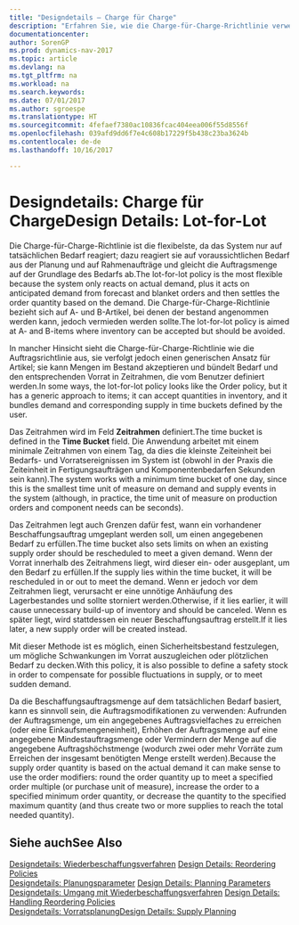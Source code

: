 ```yaml
---
title: "Designdetails – Charge für Charge"
description: "Erfahren Sie, wie die Charge-für-Charge-Rrichtlinie verwendet wird, um die Bestellmenge auf Grundlage von Bedarf abzustimmen."
documentationcenter: 
author: SorenGP
ms.prod: dynamics-nav-2017
ms.topic: article
ms.devlang: na
ms.tgt_pltfrm: na
ms.workload: na
ms.search.keywords: 
ms.date: 07/01/2017
ms.author: sgroespe
ms.translationtype: HT
ms.sourcegitcommit: 4fefaef7380ac10836fcac404eea006f55d8556f
ms.openlocfilehash: 039afd9dd6f7e4c608b17229f5b438c23ba3624b
ms.contentlocale: de-de
ms.lasthandoff: 10/16/2017

---
```

# <a name="design-details-lot-for-lot"></a><span data-ttu-id="f5283-103">Designdetails: Charge für Charge</span><span class="sxs-lookup"><span data-stu-id="f5283-103">Design Details: Lot-for-Lot</span></span>
<span data-ttu-id="f5283-104">Die Charge-für-Charge-Richtlinie ist die flexibelste, da das System nur auf tatsächlichen Bedarf reagiert; dazu reagiert sie auf voraussichtlichen Bedarf aus der Planung und auf Rahmenaufträge und gleicht die Auftragsmenge auf der Grundlage des Bedarfs ab.</span><span class="sxs-lookup"><span data-stu-id="f5283-104">The lot-for-lot policy is the most flexible because the system only reacts on actual demand, plus it acts on anticipated demand from forecast and blanket orders and then settles the order quantity based on the demand.</span></span> <span data-ttu-id="f5283-105">Die Charge-für-Charge-Richtlinie bezieht sich auf A- und B-Artikel, bei denen der bestand angenommen werden kann, jedoch vermieden werden sollte.</span><span class="sxs-lookup"><span data-stu-id="f5283-105">The lot-for-lot policy is aimed at A- and B-items where inventory can be accepted but should be avoided.</span></span>  
  
<span data-ttu-id="f5283-106">In mancher Hinsicht sieht die Charge-für-Charge-Richtlinie wie die Auftragsrichtlinie aus, sie verfolgt jedoch einen generischen Ansatz für Artikel; sie kann Mengen im Bestand akzeptieren und bündelt Bedarf und den entsprechenden Vorrat in Zeitrahmen, die vom Benutzer definiert werden.</span><span class="sxs-lookup"><span data-stu-id="f5283-106">In some ways, the lot-for-lot policy looks like the Order policy, but it has a generic approach to items; it can accept quantities in inventory, and it bundles demand and corresponding supply in time buckets defined by the user.</span></span>  
  
<span data-ttu-id="f5283-107">Das Zeitrahmen wird im Feld **Zeitrahmen** definiert.</span><span class="sxs-lookup"><span data-stu-id="f5283-107">The time bucket is defined in the **Time Bucket** field.</span></span> <span data-ttu-id="f5283-108">Die Anwendung arbeitet mit einem minimale Zeitrahmen von einem Tag, da dies die kleinste Zeiteinheit bei Bedarfs- und Vorratsereignissen im System ist (obwohl in der Praxis die Zeiteinheit in Fertigungsaufträgen und Komponentenbedarfen Sekunden sein kann).</span><span class="sxs-lookup"><span data-stu-id="f5283-108">The system works with a minimum time bucket of one day, since this is the smallest time unit of measure on demand and supply events in the system (although, in practice, the time unit of measure on production orders and component needs can be seconds).</span></span>  
  
<span data-ttu-id="f5283-109">Das Zeitrahmen legt auch Grenzen dafür fest, wann ein vorhandener Beschaffungsauftrag umgeplant werden soll, um einen angegebenen Bedarf zu erfüllen.</span><span class="sxs-lookup"><span data-stu-id="f5283-109">The time bucket also sets limits on when an existing supply order should be rescheduled to meet a given demand.</span></span> <span data-ttu-id="f5283-110">Wenn der Vorrat innerhalb des Zeitrahmens liegt, wird dieser ein- oder ausgeplant, um den Bedarf zu erfüllen.</span><span class="sxs-lookup"><span data-stu-id="f5283-110">If the supply lies within the time bucket, it will be rescheduled in or out to meet the demand.</span></span> <span data-ttu-id="f5283-111">Wenn er jedoch vor dem Zeitrahmen liegt, verursacht er eine unnötige Anhäufung des Lagerbestandes und sollte storniert werden.</span><span class="sxs-lookup"><span data-stu-id="f5283-111">Otherwise, if it lies earlier, it will cause unnecessary build-up of inventory and should be canceled.</span></span> <span data-ttu-id="f5283-112">Wenn es später liegt, wird stattdessen ein neuer Beschaffungsauftrag erstellt.</span><span class="sxs-lookup"><span data-stu-id="f5283-112">If it lies later, a new supply order will be created instead.</span></span>  
  
<span data-ttu-id="f5283-113">Mit dieser Methode ist es möglich, einen Sicherheitsbestand festzulegen, um mögliche Schwankungen im Vorrat auszugleichen oder plötzlichen Bedarf zu decken.</span><span class="sxs-lookup"><span data-stu-id="f5283-113">With this policy, it is also possible to define a safety stock in order to compensate for possible fluctuations in supply, or to meet sudden demand.</span></span>  
  
<span data-ttu-id="f5283-114">Da die Beschaffungsauftragsmenge auf dem tatsächlichen Bedarf basiert, kann es sinnvoll sein, die Auftragsmodifikationen zu verwenden: Aufrunden der Auftragsmenge, um ein angegebenes Auftragsvielfaches zu erreichen (oder eine Einkaufsmengeneinheit), Erhöhen der Auftragsmenge auf eine angegebene Mindestauftragsmenge oder Vermindern der Menge auf die angegebene Auftragshöchstmenge (wodurch zwei oder mehr Vorräte zum Erreichen der insgesamt benötigten Menge erstellt werden).</span><span class="sxs-lookup"><span data-stu-id="f5283-114">Because the supply order quantity is based on the actual demand it can make sense to use the order modifiers: round the order quantity up to meet a specified order multiple (or purchase unit of measure), increase the order to a specified minimum order quantity, or decrease the quantity to the specified maximum quantity (and thus create two or more supplies to reach the total needed quantity).</span></span>  
  
## <a name="see-also"></a><span data-ttu-id="f5283-115">Siehe auch</span><span class="sxs-lookup"><span data-stu-id="f5283-115">See Also</span></span>  
<span data-ttu-id="f5283-116">[Designdetails: Wiederbeschaffungsverfahren](design-details-reordering-policies.md) </span><span class="sxs-lookup"><span data-stu-id="f5283-116">[Design Details: Reordering Policies](design-details-reordering-policies.md) </span></span>  
<span data-ttu-id="f5283-117">[Designdetails: Planungsparameter](design-details-planning-parameters.md) </span><span class="sxs-lookup"><span data-stu-id="f5283-117">[Design Details: Planning Parameters](design-details-planning-parameters.md) </span></span>  
<span data-ttu-id="f5283-118">[Designdetails: Umgang mit Wiederbeschaffungsverfahren](design-details-handling-reordering-policies.md) </span><span class="sxs-lookup"><span data-stu-id="f5283-118">[Design Details: Handling Reordering Policies](design-details-handling-reordering-policies.md) </span></span>  
[<span data-ttu-id="f5283-119">Designdetails: Vorratsplanung</span><span class="sxs-lookup"><span data-stu-id="f5283-119">Design Details: Supply Planning</span></span>](design-details-supply-planning.md)
